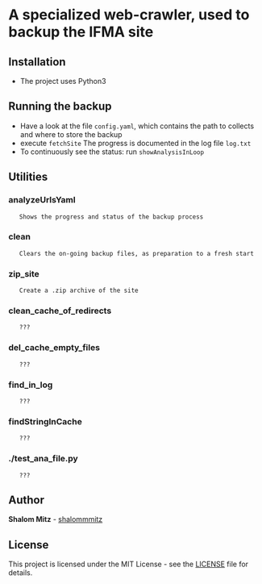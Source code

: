 # A specialized web-crawler, used to backup the IFMA site

## Installation

   - The project uses Python3

## Running the backup

   - Have a look at the file `config.yaml`, which contains the path to collects and where to store the backup
   - execute `fetchSite`
     The progress is documented in the log file `log.txt`
   - To continuously see the status: run `showAnalysisInLoop`


## Utilities

   ### analyzeUrlsYaml

       Shows the progress and status of the backup process

   ### clean

       Clears the on-going backup files, as preparation to a fresh start

   ### zip_site

       Create a .zip archive of the site

   ### clean_cache_of_redirects

       ???

   ### del_cache_empty_files

       ???

   ### find_in_log

       ???

   ### findStringInCache

       ???

   ### ./test_ana_file.py

       ???

## Author

**Shalom Mitz** - [shalommmitz](https://github.com/shalommmitz)

## License

This project is licensed under the MIT License - see the [LICENSE](LICENSE ) file for details.

